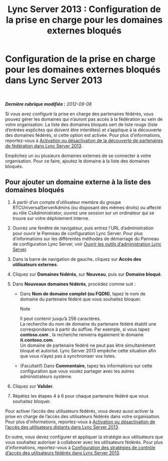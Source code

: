 ﻿---
title: 'Lync Server 2013 : Configuration de la prise en charge pour les domaines externes bloqués'
TOCTitle: Configuration de la prise en charge pour les domaines externes bloqués
ms:assetid: 49103138-e1ab-42bf-91aa-57cf23bbf260
ms:mtpsurl: https://technet.microsoft.com/fr-fr/library/JJ619176(v=OCS.15)
ms:contentKeyID: 49297105
ms.date: 05/20/2016
mtps_version: v=OCS.15
ms.translationtype: HT
---

# Configuration de la prise en charge pour les domaines externes bloqués dans Lync Server 2013

 

_**Dernière rubrique modifiée :** 2012-09-08_

Si vous avez configuré la prise en charge des partenaires fédérés, vous pouvez gérer les domaines qui n’auront pas accès à la fédération au sein de votre organisation. La liste des domaines bloqués sert de liste rouge (liste d’entrées explicites qui doivent être interdites) et s’applique à la découverte des domaines fédérés, si cette option est activée. Pour plus d’informations, reportez-vous à [Activation ou désactivation de la découverte de partenaires de fédération dans Lync Server 2013](lync-server-2013-enable-or-disable-discovery-of-federation-partners.md).

Empêchez un ou plusieurs domaines externes de se connecter à votre organisation. Pour ce faire, ajoutez le domaine à la liste des domaines bloqués.

## Pour ajouter un domaine externe à la liste des domaines bloqués

1.  À partir d’un compte d’utilisateur membre du groupe RTCUniversalServerAdmins (ou disposant des mêmes droits) ou affecté au rôle CsAdministrator, ouvrez une session sur un ordinateur qui se trouve sur votre déploiement interne.

2.  Ouvrez une fenêtre de navigateur, puis entrez l’URL d’administration pour ouvrir le Panneau de configuration Lync Server. Pour plus d’informations sur les différentes méthodes de démarrage du Panneau de configuration Lync Server, voir [Ouvrir les outils d’administration Lync Server](lync-server-2013-open-lync-server-administrative-tools.md).

3.  Dans la barre de navigation de gauche, cliquez sur **Accès des utilisateurs externes**.

4.  Cliquez sur **Domaines fédérés**, sur **Nouveau**, puis sur **Domaine bloqué**.

5.  Dans **Nouveaux domaines fédérés**, procédez comme suit :
    
      - Dans **Nom de domaine complet (ou FQDN)**, tapez le nom de domaine du partenaire fédéré que vous souhaitez bloquer.
        
        > [!NOTE]  
        > Il peut contenir jusqu’à 256 caractères.<br />
        La recherche du nom de domaine du partenaire fédéré établit une correspondance à partir du suffixe. Par exemple, si vous tapez <strong>contoso.com</strong> , la recherche renverra également le domaine <strong>it.contoso.com</strong>.<br />
        Un domaine de partenaire fédéré ne peut pas être simultanément bloqué et autorisé. Lync Server 2013 empêche cette situation afin que vous n’ayez pas à synchroniser vos listes.    
      - (Facultatif) Dans **Commentaire**, tapez les informations sur cette configuration que vous voulez partager avec les autres administrateurs système.

6.  Cliquez sur **Valider**.

7.  Répétez les étapes 4 à 6 pour chaque partenaire fédéré que vous souhaitez bloquer.

Pour activer l’accès des utilisateurs fédérés, vous devez aussi activer la prise en charge de l’accès des utilisateurs fédérés dans votre organisation. Pour plus d’informations, reportez-vous à [Activation ou désactivation de l’accès des utilisateurs distants dans Lync Server 2013](lync-server-2013-enable-or-disable-remote-user-access.md).

En outre, vous devez configurer et appliquer la stratégie aux utilisateurs que vous souhaitez autoriser à collaborer avec les utilisateurs fédérés. Pour plus d’informations, reportez-vous à [Configuration des stratégies de contrôle d’accès des utilisateurs fédérés dans Lync Server 2013](lync-server-2013-configure-policies-to-control-federated-user-access.md).

